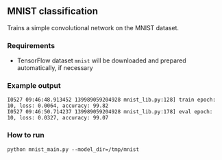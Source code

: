 ## MNIST classification

Trains a simple convolutional network on the MNIST dataset.

### Requirements
* TensorFlow dataset `mnist` will be downloaded and prepared automatically, if necessary

### Example output

```
I0527 09:46:48.913452 139989059204928 mnist_lib.py:128] train epoch: 10, loss: 0.0064, accuracy: 99.82
I0527 09:46:50.714237 139989059204928 mnist_lib.py:178] eval epoch: 10, loss: 0.0327, accuracy: 99.07
```

### How to run

`python mnist_main.py --model_dir=/tmp/mnist`
